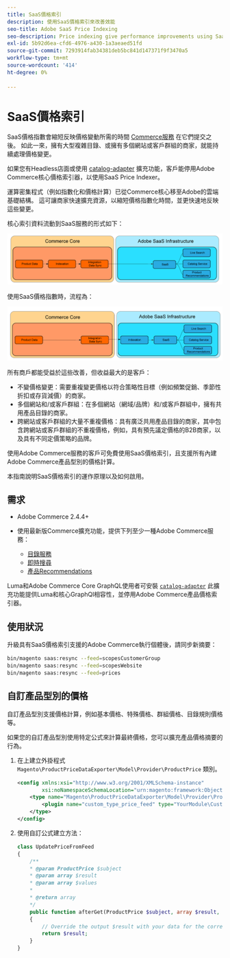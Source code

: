 ```yaml
---
title: SaaS價格索引
description: 使用SaaS價格索引來改善效能
seo-title: Adobe SaaS Price Indexing
seo-description: Price indexing give performance improvements using SaaS infrastructure
exl-id: 5b92d6ea-cfd6-4976-a430-1a3aeaed51fd
source-git-commit: 7293914fab34381deb5bc841d147371f9f3470a5
workflow-type: tm+mt
source-wordcount: '414'
ht-degree: 0%

---
```


# SaaS價格索引

SaaS價格指數會縮短反映價格變動所需的時間 [Commerce服務](../landing/saas.md) 在它們提交之後。 如此一來，擁有大型複雜目錄、或擁有多個網站或客戶群組的商家，就能持續處理價格變更。

如果您有Headless店面或使用 [catalog-adapter](./catalog-adapter.md) 擴充功能，客戶能停用Adobe Commerce核心價格索引器，以使用SaaS Price Indexer。

運算密集程式（例如指數化和價格計算）已從Commerce核心移至Adobe的雲端基礎結構。 這可讓商家快速擴充資源，以縮短價格指數化時間，並更快速地反映這些變更。

核心索引資料流動到SaaS服務的形式如下：

![預設資料流程](assets/old_way.png)

使用SaaS價格指數時，流程為：

![SaaS價格指數資料流程](assets/new_way.png)

所有商戶都能受益於這些改善，但收益最大的是客戶：

* 不變價格變更：需要重複變更價格以符合策略性目標（例如頻繁促銷、季節性折扣或存貨減價）的商家。
* 多個網站和/或客戶群組：在多個網站（網域/品牌）和/或客戶群組中，擁有共用產品目錄的商家。
* 跨網站或客戶群組的大量不重複價格：具有廣泛共用產品目錄的商家，其中包含跨網站或客戶群組的不重複價格，例如，具有預先議定價格的B2B商家，以及具有不同定價策略的品牌。

使用Adobe Commerce服務的客戶可免費使用SaaS價格索引，且支援所有內建Adobe Commerce產品型別的價格計算。

本指南說明SaaS價格索引的運作原理以及如何啟用。

## 需求

* Adobe Commerce 2.4.4+
* 使用最新版Commerce擴充功能，提供下列至少一種Adobe Commerce服務：

   * [目錄服務](../catalog-service/overview.md)
   * [即時搜尋](../live-search/overview.md)
   * [產品Recommendations](../product-recommendations/guide-overview.md)

Luma和Adobe Commerce Core GraphQL使用者可安裝 [`catalog-adapter`](catalog-adapter.md) 此擴充功能提供Luma和核心GraphQl相容性，並停用Adobe Commerce產品價格索引器。

## 使用狀況

升級具有SaaS價格索引支援的Adobe Commerce執行個體後，請同步新摘要：

```bash
bin/magento saas:resync --feed=scopesCustomerGroup
bin/magento saas:resync --feed=scopesWebsite
bin/magento saas:resync --feed=prices
```

## 自訂產品型別的價格

自訂產品型別支援價格計算，例如基本價格、特殊價格、群組價格、目錄規則價格等。

如果您的自訂產品型別使用特定公式來計算最終價格，您可以擴充產品價格摘要的行為。

1. 在上建立外掛程式 `Magento\ProductPriceDataExporter\Model\Provider\ProductPrice` 類別。

   ```xml
   <config xmlns:xsi="http://www.w3.org/2001/XMLSchema-instance"
           xsi:noNamespaceSchemaLocation="urn:magento:framework:ObjectManager/etc/config.xsd">
       <type name="Magento\ProductPriceDataExporter\Model\Provider\ProductPrice">
           <plugin name="custom_type_price_feed" type="YourModule\CustomProductType\Plugin\UpdatePriceFromFeed" />
       </type>
   </config>
   ```

1. 使用自訂公式建立方法：

   ```php
   class UpdatePriceFromFeed
   {
       /**
       * @param ProductPrice $subject
       * @param array $result
       * @param array $values
       *
       * @return array
       */
       public function afterGet(ProductPrice $subject, array $result, array $values) : array
       {
           // Override the output $result with your data for the corresponding products (see original method for details) 
           return $result;
       }
   }
   ```
